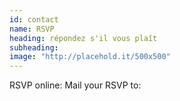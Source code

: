 ```yaml
---
id: contact
name: RSVP
heading: répondez s'il vous plaît
subheading: 
image: "http://placehold.it/500x500"
---
```


RSVP online: 
Mail your RSVP to: 
